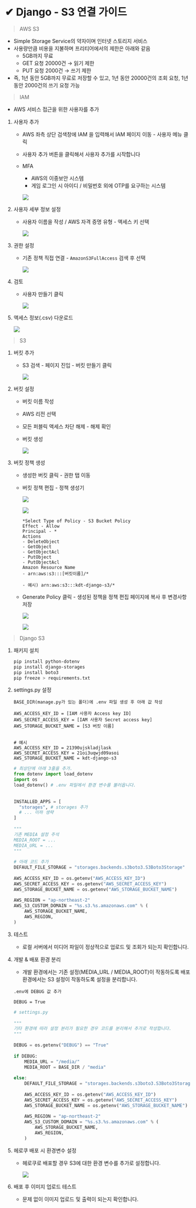 # ✔ Django - S3 연결 가이드
> AWS S3
- Simple Storage Service의 약자이며 인터넷 스토리지 서비스
- 사용량만큼 비용을 지불하며 프리티어에서의 제한은 아래와 같음
  - 5GB까지 무료
  - GET 요청 20000건 → 읽기 제한
  - PUT 요청 2000건 → 쓰기 제한
- 즉, 1년 동안 5GB까지 무료로 저장할 수 있고, 1년 동안 20000건의 조회 요청, 1년 동안 2000건의 쓰기 요청 가능

> IAM
- AWS 서비스 접근을 위한 사용자를 추가

1. 사용자 추가

   - AWS 좌측 상단 검색창에 IAM 을 입력해서 IAM 페이지 이동 - 사용자 메뉴 클릭
   - 사용자 추가 버튼을 클릭해서 사용자 추가를 시작합니다
   - MFA
     - AWS의 이중보안 시스템
     - 게임 로그인 시 아이디 / 비밀번호 외에 OTP를 요구하는 시스템
   
     ![](img/iam1.png)

2. 사용자 세부 정보 설정

   - 사용자 이름을 작성 / AWS 자격 증명 유형 - 액세스 키 선택
 
     ![](img/iam2.png)

3. 권한 설정

   - 기존 정책 직접 연결 - `AmazonS3FullAccess` 검색 후 선택
 
     ![](img/iam3.png)

4. 검토

   - 사용자 만들기 클릭
 
     ![](img/iam4.png)

5. 액세스 정보(.csv) 다운로드

   ![](img/iam5.png)

> S3 
1. 버킷 추가

   - S3 검색 - 페이지 진입 - 버킷 만들기 클릭
 
     ![](img/s3_1.png)

2. 버킷 설정

   - 버킷 이름 작성
   - AWS 리전 선택
   - 모든 퍼블릭 액세스 차단 해제 - 해제 확인
   - 버킷 생성
 
     ![](img/s3_2.png)

3. 버킷 정책 생성

   - 생성한 버킷 클릭 - 권한 탭 이동
   - 버킷 정책 편집 - 정책 생성기
 
     ![](img/s3_3.png)
 
     ![](img/s3_4.png)
 
     ```
     *Select Type of Policy - S3 Bucket Policy
     Effect - Allow
     Principal - *
     Actions 
     - DeleteObject
     - GetObject
     - GetObjectAcl
     - PutObject
     - PutObjectAcl
     Amazon Resource Name
     - arn:aws:s3:::[버킷이름]/*
 
     - 예시) arn:aws:s3:::kdt-django-s3/*
     ```
 
   - Generate Policy 클릭 - 생성된 정책을 정책 편집 페이지에 복사 후 변경사항 저장
 
     ![](img/s3_5.png)
 
     ![](img/s3_6.png)

> Django S3

1. 패키지 설치

   ```bash
   pip install python-dotenv
   pip install django-storages
   pip install boto3
   pip freeze > requirements.txt
   ```

2. settings.py 설정

   ```
   BASE_DIR(manage.py가 있는 폴더)에 .env 파일 생성 후 아래 값 작성
 
   AWS_ACCESS_KEY_ID = [IAM 사용자 Access key ID]
   AWS_SECRET_ACCESS_KEY = [IAM 사용자 Secret access key]
   AWS_STORAGE_BUCKET_NAME = [S3 버킷 이름]
 
 
   # 예시
   AWS_ACCESS_KEY_ID = 21390ujskladjlask
   AWS_SECRET_ACCESS_KEY = 21oi3uqwjd09asoi
   AWS_STORAGE_BUCKET_NAME = kdt-django-s3
   ```
 
   ```python
   # 최상단에 아래 3줄을 추가.
   from dotenv import load_dotenv
   import os
   load_dotenv() # .env 파일에서 환경 변수를 불러옵니다.
 
 
   INSTALLED_APPS = [
     "storages", # storages 추가
     # ... 이하 생략
   ]
 
   """
   기존 MEDIA 설정 주석
   MEDIA_ROOT = ...
   MEDIA_URL = ...
   """
 
   # 아래 코드 추가
   DEFAULT_FILE_STORAGE = "storages.backends.s3boto3.S3Boto3Storage"
 
   AWS_ACCESS_KEY_ID = os.getenv("AWS_ACCESS_KEY_ID")
   AWS_SECRET_ACCESS_KEY = os.getenv("AWS_SECRET_ACCESS_KEY")
   AWS_STORAGE_BUCKET_NAME = os.getenv("AWS_STORAGE_BUCKET_NAME")
 
   AWS_REGION = "ap-northeast-2"
   AWS_S3_CUSTOM_DOMAIN = "%s.s3.%s.amazonaws.com" % (
       AWS_STORAGE_BUCKET_NAME,
       AWS_REGION,
   )
   ```

3. 테스트

   - 로컬 서버에서 미디어 파일이 정상적으로 업로드 및 조회가 되는지 확인합니다.

4. 개발 & 배포 환경 분리

   - 개발 환경에서는 기존 설정(MEDIA_URL / MEDIA_ROOT)이 작동하도록 배포 환경에서는 S3 설정이 작동하도록 설정을 분리합니다.
 
   ```
   .env에 DEBUG 값 추가
 
   DEBUG = True
   ```
 
   ```python
   # settings.py
 
   """
   기타 환경에 따라 설정 분리가 필요한 경우 코드를 분리해서 추가로 작성합니다. 
   """
 
   DEBUG = os.getenv("DEBUG") == "True"
 
   if DEBUG: 
       MEDIA_URL = "/media/"
       MEDIA_ROOT = BASE_DIR / "media"
 
   else:   
       DEFAULT_FILE_STORAGE = "storages.backends.s3boto3.S3Boto3Storage"
 
       AWS_ACCESS_KEY_ID = os.getenv("AWS_ACCESS_KEY_ID")
       AWS_SECRET_ACCESS_KEY = os.getenv("AWS_SECRET_ACCESS_KEY")
       AWS_STORAGE_BUCKET_NAME = os.getenv("AWS_STORAGE_BUCKET_NAME")
 
       AWS_REGION = "ap-northeast-2"
       AWS_S3_CUSTOM_DOMAIN = "%s.s3.%s.amazonaws.com" % (
           AWS_STORAGE_BUCKET_NAME,
           AWS_REGION,
       )
   ```

5. 헤로쿠 배포 시 환경변수 설정

   - 헤로쿠로 배포할 경우 S3에 대한 환경 변수를 추가로 설정합니다.
 
     ![](img/heroku-s3.png)
 
6. 배포 후 이미지 업로드 테스트

   - 문제 없이 이미지 업로드 및 출력이 되는지 확인합니다.